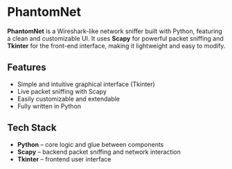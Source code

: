 # PhantomNet

**PhantomNet** is a Wireshark-like network sniffer built with Python, featuring a clean and customizable UI. It uses **Scapy** for powerful packet sniffing and **Tkinter** for the front-end interface, making it lightweight and easy to modify.

## Features

- Simple and intuitive graphical interface (Tkinter)
- Live packet sniffing with Scapy
- Easily customizable and extendable
- Fully written in Python

## Tech Stack

- **Python** – core logic and glue between components
- **Scapy** – backend packet sniffing and network interaction
- **Tkinter** – frontend user interface
